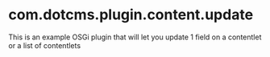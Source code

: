 # com.dotcms.plugin.content.update
This is an example OSGi plugin that will let you update 1 field on a contentlet or a list of contentlets
